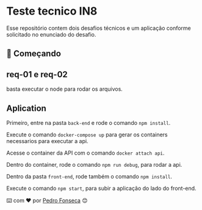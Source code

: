 # Teste tecnico IN8

Esse repositório contem dois desafios técnicos e um aplicação conforme solicitado no enunciado do desafio.

## 🚀 Começando

## req-01 e req-02 
basta executar o node para rodar os arquivos. 

## Aplication
Primeiro, entre na pasta `back-end` e rode o comando `npm install`.

Execute o comando `docker-compose up` para gerar os containers necessarios para executar a api. 

Acesse o container da API com o comando `docker attach api`.

Dentro do container, rode o comando `npm run debug`, para rodar a api.

Dentro da pasta `front-end`, rode também o comando `npm install`.

Execute o comando `npm start`, para subir a aplicação do lado do front-end.


⌨️ com ❤️ por [Pedro Fonseca](https://github.com/PedroFonseca13) 😊
